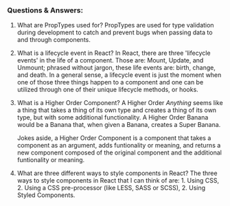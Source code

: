 ### Questions & Answers:

1.  What are PropTypes used for?
    PropTypes are used for type validation during development to catch and prevent bugs when passing data to and through components.

2.  What is a lifecycle event in React?
    In React, there are three 'lifecycle events' in the life of a component. Those are: Mount, Update, and Unmount; phrased without jargon, these life events are: birth, change, and death. In a general sense, a lifecycle event is just the moment when one of those three things happen to a component and one can be utilized through one of their unique lifecycle methods, or hooks.

3.  What is a Higher Order Component?
    A Higher Order *Anything* seems like a thing that takes a thing of its own type and creates a thing of its own type, but with some additional functionality. A Higher Order Banana would be a Banana that, when given a Banana, creates a Super Banana.

    Jokes aside, a Higher Order Component is a component that takes a component as an argument, adds funtionality or meaning, and returns a new component composed of the original component and the additional funtionality or meaning.  
    
4.  What are three different ways to style components in React?
    The three ways to style components in React that I can think of are: 1. Using CSS, 2. Using a CSS pre-processor (like LESS, SASS or SCSS), 2. Using Styled Components.